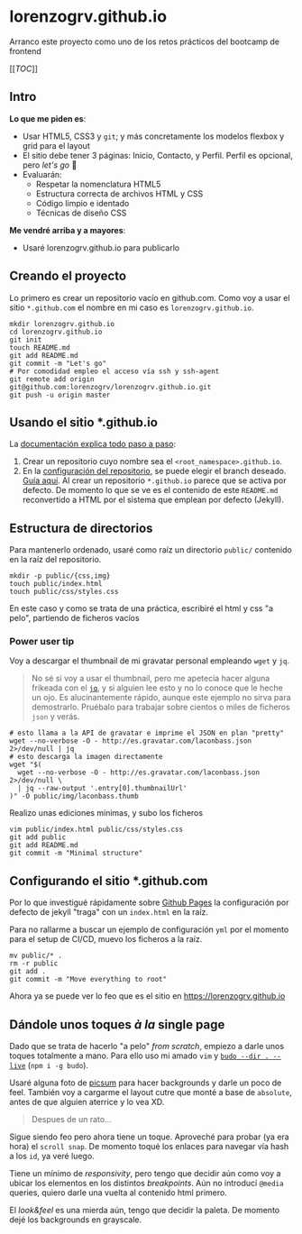 # lorenzogrv.github.io

Arranco este proyecto como uno de los retos prácticos del bootcamp de frontend

[[_TOC_]]

## Intro

**Lo que me piden es**:

- Usar HTML5, CSS3 y `git`; y más concretamente los modelos flexbox y grid para el layout
- El sitio debe tener 3 páginas: Inicio, Contacto, y Perfil. Perfil es opcional, pero _let's go_ :rocket:
- Evaluarán:
  - Respetar la nomenclatura HTML5
  - Estructura correcta de archivos HTML y CSS
  - Código limpio e identado
  - Técnicas de diseño CSS

**Me vendré arriba y a mayores**:

- Usaré lorenzogrv.github.io para publicarlo



## Creando el proyecto

Lo primero es crear un repositorio vacío en github.com. Como voy a usar el sitio `*.github.com` el nombre en mi caso es `lorenzogrv.github.io`.

```shell
mkdir lorenzogrv.github.io
cd lorenzogrv.github.io
git init
touch README.md
git add README.md
git commit -m "Let's go"
# Por comodidad empleo el acceso vía ssh y ssh-agent
git remote add origin git@github.com:lorenzogrv/lorenzogrv.github.io.git
git push -u origin master
```



## Usando el sitio *.github.io

La [documentación explica todo paso a paso](https://docs.github.com/es/github/working-with-github-pages/creating-a-github-pages-site):

1. Crear un repositorio cuyo nombre sea el `<root_namespace>.github.io`.
2. En la [configuración del repositorio](https://github.com/lorenzogrv/lorenzogrv.github.io/settings), se puede elegir el branch deseado. [Guía aquí](https://docs.github.com/es/github/working-with-github-pages/configuring-a-publishing-source-for-your-github-pages-site#choosing-a-publishing-source). Al crear un repositorio `*.github.io` parece que se activa por defecto. De momento lo que se ve es el contenido de este `README.md` reconvertido a HTML por el sistema que emplean por defecto (Jekyll).



## Estructura de directorios

Para mantenerlo ordenado, usaré como raíz un directorio `public/` contenido en la raíz del repositorio.

```shell
mkdir -p public/{css,img}
touch public/index.html
touch public/css/styles.css
```

En este caso y como se trata de una práctica, escribiré el html y css "a pelo", partiendo de ficheros vacíos

### Power user tip

Voy a descargar el thumbnail de mi gravatar personal empleando `wget` y `jq`.

> No sé si voy a usar el thumbnail, pero me apetecía hacer alguna frikeada con el [`jq`](https://stedolan.github.io/jq/), y si alguien lee esto y no lo conoce que le heche un ojo. Es alucinantemente rápido, aunque este ejemplo no sirva para demostrarlo. Pruébalo para trabajar sobre cientos o miles de ficheros `json` y verás.

```shell
# esto llama a la API de gravatar e imprime el JSON en plan "pretty"
wget --no-verbose -O - http://es.gravatar.com/laconbass.json 2>/dev/null | jq
# esto descarga la imagen directamente
wget "$(
  wget --no-verbose -O - http://es.gravatar.com/laconbass.json 2>/dev/null \
  | jq --raw-output '.entry[0].thumbnailUrl'
)" -O public/img/laconbass.thumb
```

Realizo unas ediciones mínimas, y subo los ficheros

```shell
vim public/index.html public/css/styles.css
git add public
git add README.md
git commit -m "Minimal structure"
```



## Configurando el sitio *.github.com

Por lo que investigué rápidamente sobre [Github Pages](https://pages.github.com/) la configuración por defecto de jekyll "traga" con un `index.html` en la raíz.

Para no rallarme a buscar un ejemplo de configuración `yml` por el momento para el setup de CI/CD, muevo los ficheros a la raíz.

```shell
mv public/* .
rm -r public
git add .
git commit -m "Move everything to root"
```

Ahora ya se puede ver lo feo que es el sitio en https://lorenzogrv.github.io



## Dándole unos toques _à la_ single page

Dado que se trata de hacerlo "a pelo" _from scratch_, empiezo a darle unos toques totalmente a mano. Para ello uso mi amado `vim` y [`budo --dir . --live`](https://github.com/mattdesl/budo) (`npm i -g budo`).

Usaré alguna foto de [picsum](https://picsum.photos ) para hacer backgrounds y darle un poco de feel. También voy a cargarme el layout cutre que monté a base de `absolute`, antes de que alguien aterrice y lo vea XD.

> Despues de un rato...

Sigue siendo feo pero ahora tiene un toque. Aproveché para probar (ya era hora) el `scroll snap`. De momento toqué los enlaces para navegar vía hash a los `id`, ya veré luego.

Tiene un mínimo de _responsivity_, pero tengo que decidir aún como voy a ubicar los elementos en los distintos _breakpoints_. Aún no introducí `@media` queries, quiero darle una vuelta al contenido html primero.

El _look&feel_ es una mierda aún, tengo que decidir la paleta. De momento dejé los backgrounds en grayscale.